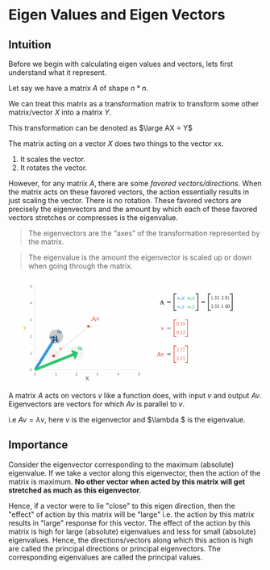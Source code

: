 # Eigen Values and Eigen Vectors

## Intuition

Before we begin with calculating eigen values and vectors, lets first understand what it represent.

Let say we have a matrix $A$ of shape $n*n$.

We can treat this matrix as a transformation matrix to transform some other matrix/vector $X$ into a matrix $Y$.

This transformation can be denoted as $\large AX = Y$ 

The matrix acting on a vector $X$ does two things to the vector xx.

1. It scales the vector.
2. It rotates the vector.

However, for any matrix $A$, there are some *favored vectors/directions*. When the matrix acts on these favored vectors, the action essentially results in just scaling the vector. There is no rotation. These favored vectors are precisely the eigenvectors and the amount by which each of these favored vectors stretches or compresses is the eigenvalue.

> The eigenvectors are the “axes” of the transformation represented by the matrix.

> The eigenvalue is the amount the eigenvector is scaled up or down when going through the matrix.

<img src='../assets/eigenvector.gif' />

A matrix $A$ acts on vectors $v$ like a function does, with input $v$ and output $Av$. Eigenvectors are vectors for which $Av$ is parallel to $v$.

i.e $Av = \lambda v$, here $v$ is the eigenvector and $\lambda $ is the eigenvalue. 



## Importance

Consider the eigenvector corresponding to the maximum (absolute) eigenvalue. If we take a vector along this eigenvector, then the action of the matrix is maximum. **No other vector when acted by this matrix will get stretched as much as this eigenvector**.

Hence, if a vector were to lie "close" to this eigen direction, then the "effect" of action by this matrix will be "large" i.e. the action by this matrix results in "large" response for this vector. The effect of the action by this matrix is high for large (absolute) eigenvalues and less for small (absolute) eigenvalues. Hence, the directions/vectors along which this action is high are called the principal directions or principal eigenvectors. The corresponding eigenvalues are called the principal values.